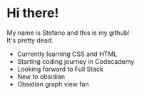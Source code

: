 <h1>Hi there!</h1>
  My name is Stefano and this is my github! <br>It's pretty dead.

<ul>
  <li>Currently learning CSS and HTML</li>
  <li>Starting coding journey in Codecademy</li>
  <li>Looking forward to Full Stack</li>
  <li>New to obsidian</li>
<li>Obsidian graph view fan</li>
  <img src="https://github.com/user-attachments/assets/d0c682db-e0c7-4e02-a0ec-2771f29e6d36" alt="My graph view (2 weeks old)/>
</ul>
